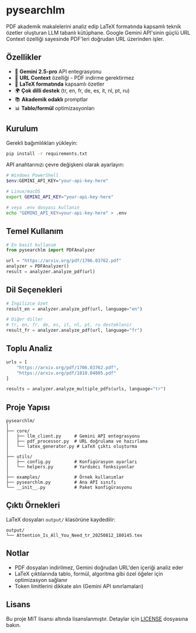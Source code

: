 ﻿# pysearchlm

PDF akademik makalelerini analiz edip LaTeX formatında kapsamlı teknik özetler oluşturan LLM tabanlı kütüphane. Google Gemini API'sinin güçlü URL Context özelliği sayesinde PDF'leri doğrudan URL üzerinden işler.

## Özellikler

- 🧠 **Gemini 2.5-pro** API entegrasyonu 
- 📄 **URL Context** özelliği - PDF indirme gerektirmez
- 📝 **LaTeX formatında** kapsamlı özetler
- 🌍 **Çok dilli destek** (tr, en, fr, de, es, it, nl, pt, ru)
- 📚 **Akademik odaklı** promptlar
- 📊 **Tablo/formül** optimizasyonları

## Kurulum

Gerekli bağımlılıkları yükleyin:

```bash
pip install -r requirements.txt
```

API anahtarınızı çevre değişkeni olarak ayarlayın:

```bash
# Windows PowerShell
$env:GEMINI_API_KEY="your-api-key-here"

# Linux/macOS
export GEMINI_API_KEY="your-api-key-here"

# veya .env dosyası kullanın
echo "GEMINI_API_KEY=your-api-key-here" > .env
```

## Temel Kullanım

```python
# En basit kullanım
from pysearchlm import PDFAnalyzer

url = "https://arxiv.org/pdf/1706.03762.pdf"
analyzer = PDFAnalyzer()
result = analyzer.analyze_pdf(url)

```

## Dil Seçenekleri

```python
# İngilizce özet
result_en = analyzer.analyze_pdf(url, language="en")

# Diğer diller
# tr, en, fr, de, es, it, nl, pt, ru desteklenir
result_fr = analyzer.analyze_pdf(url, language="fr")
```

## Toplu Analiz

```python
urls = [
    "https://arxiv.org/pdf/1706.03762.pdf",
    "https://arxiv.org/pdf/1810.04805.pdf"
]

results = analyzer.analyze_multiple_pdfs(urls, language="tr")
```

## Proje Yapısı

```
pysearchlm/
│
├── core/
│   ├── llm_client.py     # Gemini API entegrasyonu 
│   ├── pdf_processor.py  # URL doğrulama ve hazırlama
│   └── latex_generator.py # LaTeX çıktı oluşturma
│
├── utils/
│   ├── config.py         # Konfigürasyon ayarları
│   └── helpers.py        # Yardımcı fonksiyonlar
│
├── examples/             # Örnek kullanımlar
├── pysearchlm.py         # Ana API sınıfı 
└── __init__.py           # Paket konfigürasyonu
```

## Çıktı Örnekleri

LaTeX dosyaları `output/` klasörüne kaydedilir:

```
output/
└── Attention_Is_All_You_Need_tr_20250812_180145.tex
```

## Notlar

- PDF dosyaları indirilmez, Gemini doğrudan URL'den içeriği analiz eder
- LaTeX çıktılarında tablo, formül, algoritma gibi özel öğeler için optimizasyon sağlanır
- Token limitlerini dikkate alın (Gemini API sınırlamaları)

## Lisans


Bu proje MIT lisansı altında lisanslanmıştır. Detaylar için [LICENSE](LICENSE) dosyasına bakın.
